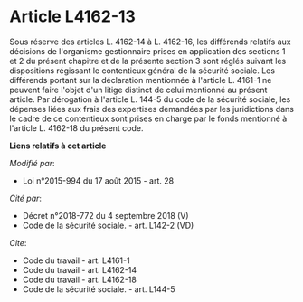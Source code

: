 # Article L4162-13

Sous réserve des articles L. 4162-14 à L. 4162-16, les différends relatifs aux décisions de l'organisme gestionnaire prises
en application des sections 1 et 2 du présent chapitre et de la présente section 3 sont réglés suivant les dispositions
régissant le contentieux général de la sécurité sociale. Les différends portant sur la déclaration  mentionnée à l'article L.
4161-1 ne peuvent faire l'objet d'un litige distinct de celui mentionné au présent article. Par dérogation à l'article L.
144-5 du code de la sécurité sociale, les dépenses liées aux frais des expertises demandées par les juridictions dans le
cadre de ce contentieux sont prises en charge par le fonds mentionné à l'article L. 4162-18 du présent code.

**Liens relatifs à cet article**

_Modifié par_:

  - Loi n°2015-994 du 17 août 2015 - art. 28

_Cité par_:

  - Décret n°2018-772 du 4 septembre 2018 (V)
  - Code de la sécurité sociale. - art. L142-2 (VD)

_Cite_:

  - Code du travail - art. L4161-1
  - Code du travail - art. L4162-14
  - Code du travail - art. L4162-18
  - Code de la sécurité sociale. - art. L144-5

